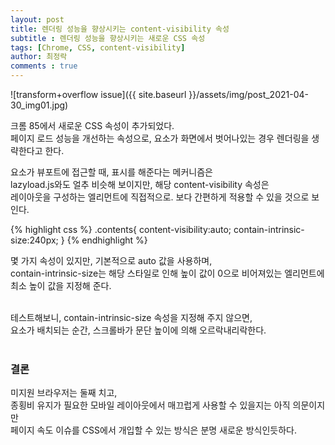 ```yaml
---
layout: post
title: 렌더링 성능을 향상시키는 content-visibility 속성
subtitle : 렌더링 성능을 향상시키는 새로운 CSS 속성
tags: [Chrome, CSS, content-visibility]
author: 최정락
comments : true
---
```


![transform+overflow issue]({{ site.baseurl }}/assets/img/post_2021-04-30_img01.jpg)
<br>

크롬 85에서 새로운 CSS 속성이 추가되었다.  
페이지 로드 성능을 개선하는 속성으로, 요소가 화면에서 벗어나있는 경우 렌더링을 생략한다고 한다.
<br>

요소가 뷰포트에 접근할 때, 표시를 해준다는 메커니즘은  
lazyload.js와도 얼추 비슷해 보이지만, 해당 content-visibility 속성은  
레이아웃을 구성하는 엘리먼트에 직접적으로. 보다 간편하게 적용할 수 있을 것으로 보인다.
<br>

{% highlight css %}
.contents{
    content-visibility:auto;
    contain-intrinsic-size:240px;
}
{% endhighlight %}
<br>

몇 가지 속성이 있지만, 기본적으로 auto 값을 사용하며,  
contain-intrinsic-size는 해당 스타일로 인해 높이 값이 0으로 비어져있는 엘리먼트에
최소 높이 값을 지정해 준다.  
<br>

테스트해보니,
contain-intrinsic-size 속성을 지정해 주지 않으면,  
요소가 배치되는 순간, 스크롤바가 문단 높이에 의해 오르락내리락한다.
<br><br>

### 결론
미지원 브라우저는 둘째 치고,  
종횡비 유지가 필요한 모바일 레이아웃에서 매끄럽게 사용할 수 있을지는 아직 의문이지만  
페이지 속도 이슈를 CSS에서 개입할 수 있는 방식은 분명 새로운 방식인듯하다.